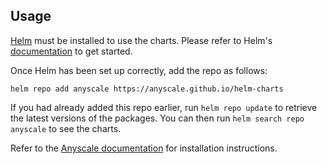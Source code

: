 ## Usage

[Helm](https://helm.sh) must be installed to use the charts.  Please refer to
Helm's [documentation](https://helm.sh/docs) to get started.

Once Helm has been set up correctly, add the repo as follows:

    helm repo add anyscale https://anyscale.github.io/helm-charts

If you had already added this repo earlier, run `helm repo update` to retrieve
the latest versions of the packages.  You can then run `helm search repo
anyscale` to see the charts.

Refer to the [Anyscale documentation](https://docs.anyscale.com/administration/cloud-deployment/kubernetes/#deployment) for installation instructions.
